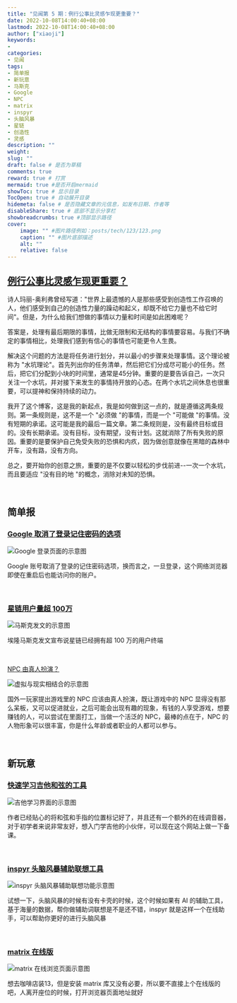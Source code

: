 ```yaml
---
title: "见闻第 5 期：例行公事比灵感乍现更重要？"
date: 2022-10-08T14:00:40+08:00
lastmod: 2022-10-08T14:00:40+08:00
author: ["xiaoji"]
keywords: 
- 
categories: 
- 见闻
tags: 
- 简单报
- 新玩意
- 马斯克
- Google
- NPC
- matrix
- inspyr
- 头脑风暴
- 星链
- 创造性
- 灵感
description: ""
weight:
slug: ""
draft: false # 是否为草稿
comments: true
reward: true # 打赏
mermaid: true #是否开启mermaid
showToc: true # 显示目录
TocOpen: true # 自动展开目录
hidemeta: false # 是否隐藏文章的元信息，如发布日期、作者等
disableShare: true # 底部不显示分享栏
showbreadcrumbs: true #顶部显示路径
cover:
    image: "" #图片路径例如：posts/tech/123/123.png
    caption: "" #图片底部描述
    alt: ""
    relative: false
---
```

## [例行公事比灵感乍现更重要？](https://devashish.bearblog.dev/get-comfortable-with-unknwon/)

诗人玛丽-奥利弗曾经写道："世界上最遗憾的人是那些感受到创造性工作召唤的人，他们感受到自己的创造性力量的躁动和起义，却既不给它力量也不给它时间"。但是，为什么给我们想做的事情以力量和时间是如此困难呢？


答案是，处理有最后期限的事情，比做无限制和无结构的事情要容易。与我们不确定的事情相比，处理我们感到有信心的事情也可能更令人生畏。


解决这个问题的方法是将任务进行划分，并以最小的步骤来处理事情。这个理论被称为 "水坑理论"。首先列出你的任务清单，然后把它们分成尽可能小的任务。然后，把它们分配到小块的时间里，通常是45分钟。重要的是要告诉自己，一次只关注一个水坑，并对接下来发生的事情持开放的心态。在两个水坑之间休息也很重要，可以提神和保持持续的动力。


我开了这个博客，这是我的新起点，我是如何做到这一点的，就是遵循这两条规则。第一条规则是，这不是一个 "必须做 "的事情，而是一个 "可能做 "的事情。没有短期的承诺。这可能是我的最后一篇文章。第二条规则是，没有最终目标或目的。没有长期承诺。没有目标，没有期望，没有计划。这就消除了所有失败的原因。重要的是要保护自己免受失败的恐惧和内疚，因为做创意就像在黑暗的森林中开车，没有路，没有方向。


总之，要开始你的创意之旅，重要的是不仅要以轻松的步伐前进--一次一个水坑，而且要适应 "没有目的地 "的概念，消除对未知的恐惧。

<br/>

## 简单报

### [Google 取消了登录记住密码的选项](http://avodonosov.blogspot.com/2022/09/google-login-dialog-does-not-have.html)

![Google 登录页面的示意图](9045f828.png)

Google 账号取消了登录的记住密码选项，换而言之，一旦登录，这个网络浏览器即使在重启后也能访问你的账户。

<br/>

### [星链用户量超 100万](https://twitter.com/elonmusk/status/1574112663864430593)

![马斯克发文的示意图](dddce0ef.png)

埃隆马斯克发文宣布说星链已经拥有超 100 万的用户终端

<br/>

[NPC 由真人扮演？](https://decrypt.co/109203/nft-game-consultant-says-poor-people-could-be-npcs)

![虚拟与现实相结合的示意图](507673a1.png)


国外一玩家提出游戏里的 NPC 应该由真人扮演，既让游戏中的 NPC 显得没有那么呆板，又可以促进就业，之后可能会出现有趣的现象，有钱的人享受游戏，想要赚钱的人，可以尝试在里面打工，当做一个活泛的 NPC，最棒的点在于，NPC 的人物形象可以很丰富，你是什么年龄或者职业的人都可以参与。

<br/>

## 新玩意

### [快速学习吉他和弦的工具](https://muted.io/guitar-chords/)

![吉他学习界面的示意图](264f1704.png)

作者已经贴心的将和弦和手指的位置标记好了，并且还有一个额外的在线调音器，对于初学者来说非常友好，想入门学吉他的小伙伴，可以现在这个网站上做一下备课。

<br/>

### [inspyr 头脑风暴辅助联想工具](https://github.com/TimoKats/inspyr)

![inspyr 头脑风暴辅助联想功能示意图](54bf2b8d.png)

试想一下，头脑风暴的时候有没有卡壳的时候，这个时候如果有 AI 的辅助工具，基于海量的数据，帮你做辅助词联想是不是还不错，inspyr 就是这样一个在线助手，可以帮助你更好的进行头脑风暴

<br/>

### [matrix 在线版](https://github.com/Rezmason/matrix)

![matrix 在线浏览页面示意图](51fe0097.png)

想去咖啡店装13，但是安装 matrix 库又没有必要，所以要不直接上个在线版的吧，人离开座位的时候，打开浏览器页面地址就好

<br/>

<br/>